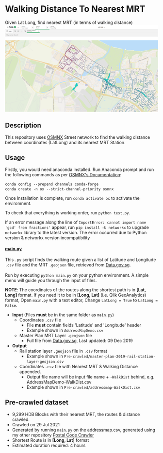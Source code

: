 # Walking Distance To Nearest MRT
 Given Lat Long, find nearest MRT (in terms of walking distance)
![Example](/example.png "Example")
## Description
This repository uses [OSMNX](https://github.com/gboeing/osmnx) Street network to find the walking distance between coordinates (LatLong) and its nearest MRT Station. 


## Usage
Firstly, you would need anaconda installed. Run Anaconda prompt and run the following commands as per [OSMNX's Documentation](https://osmnx.readthedocs.io/en/stable/index.html):
```
conda config --prepend channels conda-forge
conda create -n ox --strict-channel-priority osmnx
```
Once Installation is complete, run `conda activate ox` to activate the enviromnent.

To check that everything is working order, run `python test.py`.

If an error message along the line of `ImportError: cannot import name 'gcd' from fractions'` appear, run `pip install -U networkx` to upgrade `networkx` library to the latest version. The error occurred due to Python version & networkx version incompatibility


#### <u>main.py</u>
This `.py` script finds the walking route given a list of Latitude and Longitude `.csv` file and the MRT `.geojson` file, retrieved from [Data.gov.sg](https://data.gov.sg/dataset/master-plan-2019-rail-station-layer). <br/><br/>
Run by executing `python main.py` on your python environment. A simple menu will guide you through the input of files.

__NOTE__: The coordinates of the routes along the shortest path is in __[Lat, Long]__ format. If you need it to be in __[Long, Lat]__ (i.e. Qlik GeoAnalytics) format, Open `main.py` with a text editor, Change `LatLong = True` to `LatLong = False`. 
* __Input__ (Files __must__ be in the same folder as `main.py`)
    * Coordinates `.csv` file 
        * File __must__ contain fields 'Latitude' and 'Longitude' header
        * Example shown in `AddressMapDemo.csv`
    * Master Plan MRT Layer `.geojson` file 
        * Full file from [Data.gov.sg](https://data.gov.sg/dataset/master-plan-2019-rail-station-layer), Last updated: 09 Dec 2019
* __Output__
    * Rail station layer `.geojson` file in `.csv` format 
        * Example shown in `Pre-crawled/master-plan-2019-rail-station-layer-geojson.csv`
    * Coordinates `.csv` file with Nearest MRT & Walking Distance appended. 
        * Output file name will be input file name + `-WalkDist` behind, e.g. AddressMapDemo-WalkDist.csv
        * Example shown in `Pre-crawled/addressmap-WalkDist.csv`
    
        
## Pre-crawled dataset
* 9,299 HDB Blocks with their nearest MRT, the routes & distance crawled.
* Crawled on 29 Jul 2021
* Generated by running `main.py` on the addressmap.csv, generated using my other repository [Postal Code Crawler](https://github.com/manekiyong/Postal-Code-Crawler)
* Shortest Route is in __[Long, Lat]__ format
* Estimated duration required: 4 hours